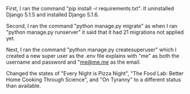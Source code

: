 First, I ran the command "pip install -r requirements.txt". It uninstalled Django 5.1.5 and installed Django 5.1.6.

Second, I ran the command "python manage.py migrate" as when I ran "python manage.py runserver" it said that it had 21 migrations not applied yet.

Next, I ran the command "python manage.py createsuperuser" which I created a new super user as the .env file explains with "me" as both the username and password and "me@me.me as the email.

Changed the states of "Every Night is Pizza Night", "The Food Lab: Better Home Cooking Through Science", and "On Tyranny" to a different status than available.